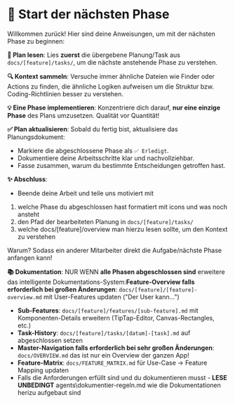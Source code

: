 # 🚀 Start der nächsten Phase

Willkommen zurück! Hier sind deine Anweisungen, um mit der nächsten Phase zu beginnen:

**📖 Plan lesen**: Lies **zuerst** die übergebene Planung/Task aus `docs/[feature]/tasks/`, um die nächste anstehende Phase zu verstehen.

**🔍 Kontext sammeln**: Versuche immer ähnliche Dateien wie Finder oder Actions zu finden, die ähnliche Logiken aufweisen um die Struktur bzw. Coding-Richtlinien besser zu verstehen.

**💡 Eine Phase implementieren**: Konzentriere dich darauf, **nur eine einzige Phase** des Plans umzusetzen. Qualität vor Quantität!

**✅ Plan aktualisieren**: Sobald du fertig bist, aktualisiere das Planungsdokument:

* Markiere die abgeschlossene Phase als `✅ Erledigt`.
* Dokumentiere deine Arbeitsschritte klar und nachvollziehbar.
* Fasse zusammen, warum du bestimmte Entscheidungen getroffen hast.

**✨ Abschluss**:

- Beende deine Arbeit und teile uns motiviert mit

1. welche Phase du abgeschlossen hast formatiert mit icons und was noch ansteht
2. den Pfad der bearbeiteten Planung in `docs/[feature]/tasks/`
3. welche docs/[feature]/overview man hierzu lesen sollte, um den Kontext zu verstehen

Warum? Sodass ein anderer Mitarbeiter direkt die Aufgabe/nächste Phase anfangen kann!

**📚 Dokumentation**: NUR WENN **alle Phasen abgeschlossen sind** erweitere das intelligente Dokumentations-System:**Feature-Overview falls erforderlich bei großen Änderungen**: `docs/[feature]/[feature]-overview.md` mit User-Features updaten ("Der User kann...")

* **Sub-Features**: `docs/[feature]/features/[sub-feature].md` mit Komponenten-Details erweitern (TipTap-Editor, Canvas-Rectangles, etc.)
* **Task-History**: `docs/[feature]/tasks/[datum]-[task].md` auf abgeschlossen setzen
* **Master-Navigation falls erforderlich bei sehr großen Änderungen**: `docs/OVERVIEW.md` das ist nur ein Overview der ganzen App!
* **Feature-Matrix**: `docs/FEATURE_MATRIX.md` für Use-Case → Feature Mapping updaten
* Falls die Anforderungen erfüllt sind und du dokumentieren musst - **LESE UNBEDINGT** agents\\dokumentier-regeln.md wie die Dokumentationen herizu aufgebaut sind
